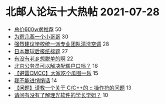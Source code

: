 # 北邮人论坛十大热帖 2021-07-28

- [总价600w求推荐](https://bbs.byr.cn/article/Home/130535) 50
- [为寄几蒸一个小哥哥](https://bbs.byr.cn/article/Friends/2000432) 30
- [强烈建议学校统一派专业团队清洗空调](https://bbs.byr.cn/article/Talking/6292348) 28
- [日本赢球后报纸标题](https://bbs.byr.cn/article/Picture/3296011) 27
- [有没有老乡想脱单的啊](https://bbs.byr.cn/article/Hebei/248946) 22
- [北京公务员可以解决配偶户口吗？](https://bbs.byr.cn/article/CivilServant/47463) 16
- [【避雷CMCC】大家吃个瓜图一乐](https://bbs.byr.cn/article/Job/2138607) 15
- [我不能进悄悄话](https://bbs.byr.cn/article/Feeling/3175190) 14
- [【问题】请教一个关于 C/C++的 :: 操作符的问题](https://bbs.byr.cn/article/CPP/100990) 13
- [请问有没有了解理光软件的学长学姐？](https://bbs.byr.cn/article/WorkLife/1170896) 10


